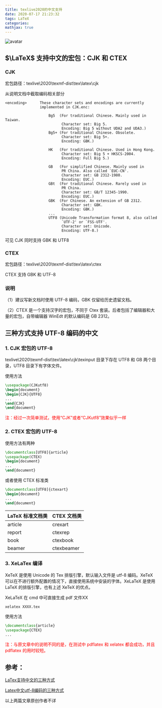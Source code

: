 ```yaml
---
title: texlive2020的中文支持
date: 2020-07-17 21:23:32
tags: LaTeX
categories:
mathjax: true
---
```


![avatar](https://cdn.jsdelivr.net/gh/xfjiang0818/pictures@2020.7.17/20200620.jpg)

<!-- more -->

## $\LaTeX$ 支持中文的宏包：CJK 和 CTEX

### CJK

宏包路径：texlive\2020\texmf-dist\tex\latex\cjk

从说明文档中截取编码相关部分

```
<encoding>      These character sets and encodings are currently
                implemented in CJK.enc:

                    Bg5  (For traditional Chinese. Mainly used in Taiwan.
                          Character set: Big 5.
                          Encoding: Big 5 without UDA2 and UDA3.)
                    Bg5+ (For traditional Chinese. Obsolete.
                          Character set: Big 5+.
                          Encoding: GBK.)

                    HK   (For traditional Chinese. Used in Hong Kong.
                          Character set: Big 5 + HKSCS-2004.
                          Encoding: Full Big 5.)

                    GB   (For simplified Chinese. Mainly used in
                          PR China. Also called `EUC-CN'.
                          Character set: GB 2312-1980.
                          Encoding: EUC.)
                    GBt  (For traditional Chinese. Rarely used in
                          PR China.
                          Character set: GB/T 12345-1990.
                          Encoding: EUC.)
                    GBK  (For Chinese. An extension of GB 2312.
                          Character set: GBK.
                          Encoding: GBK.)
                   	...
                    UTF8 (Unicode Transformation format 8, also called
                          `UTF-2' or `FSS-UTF'.
                          Character set: Unicode.
                          Encoding: UTF-8.)
```

可见 CJK 同时支持 GBK 和 UTF8

### CTEX

宏包路径：texlive\2020\texmf-dist\tex\latex\ctex

CTEX 支持 GBK 和 UTF-8

### 说明

（1）建议写新文档时使用 UTF-8 编码，GBK 仅留给历史遗留文档。

（2）CTEX 是一个支持汉字的宏包，不同于 Ctex 套装。后者包括了编辑器和大量的宏包，自带编辑器 WinEdt 的默认编码是 GB 2312。



## 三种方式支持 UTF-8 编码的中文

### 1. CJK 宏包的 UTF-8

texlive\2020\texmf-dist\tex\latex\cjk\texinput 目录下存在 UTF8 和 GB 两个目录，UTF8 目录下有字体文件。

使用方法

```latex
\usepackage(CJKutf8)
\begin{document}
\begin{CJK}{UTF8}
...
\end{CJK}
\end{document}
```

<font color=red>注：经过一次简单测试，使用“CJK”或者“CJKutf8”效果似乎一样</font>

### 2. CTEX 宏包的 UTF-8

使用方法有两种

```latex
\documentclass[UTF8]{article}
\usepackage(CTEX)
\begin{document}
...
\end{document}
```

或者使用 CTEX 标准类

```latex
\documentclass[UTF8]{ctexart}
\begin{document}
...
\end{document}
```

| LaTeX 标准文档类 | CTEX 文档类 |
| ---------------- | ----------- |
| article          | crexart     |
| report           | ctexrep     |
| book             | ctexbook    |
| beamer           | ctexbeamer  |

### 3. XeLaTex 编译

XeTeX 是使用 Unicode 的 Tex 排版引擎，默认输入文件是 utf-8 编码。XeTeX 可以在不进行额外配置的情况下，直接使用系统中安装的字体。XeLaTeX 是使用 LaTeX 的排版引擎，也有上述 XeTeX 的优点。

XeLaTeX 在 cmd 中可直接生成 pdf 文件XX

```
xelatex XXXX.tex
```

使用方法

```latex
\documentclass{article}
\usepackage{CTEX}
...
```

<font color=red>注：与原文章中的说明不同的是，在测试中 pdflatex 和 xelatex 都会成功，并且 pdflatex 的用时较短。</font>



## 参考：

[LaTex支持中文的三种方式](https://blog.csdn.net/z_feng12489/article/details/90449495 "LaTex支持中文的三种方式")

[Latex中文utf-8编码的三种方式](https://blog.csdn.net/q524369615/article/details/78254042 "Latex中文utf-8编码的三种方式")

以上两篇文章原创作者不详